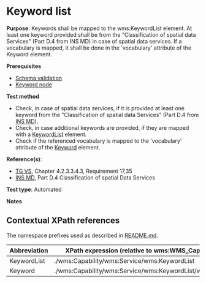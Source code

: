 # Keyword list

**Purpose**: Keywords shall be mapped to the wms:KeywordList element. At least one keyword provided shall be from the "Classification of spatial data Services" (Part D.4 from INS MD) in case of spatial data services. If a vocabulary is mapped, it shall be done in the 'vocabulary' attribute of the Keyword element.

**Prerequisites**

* [Schema validation](./schema-validation.md)
* [Keyword node](./keyword-node.md)

**Test method**

* Check, in case of spatial data services, if it is provided at least one keyword from the "Classification of spatial data Services" (Part D.4 from [INS MD](./README.md#ref_INS_MD)).
* Check, in case additional keywords are provided, if they are mapped with a [KeywordList](#KeywordList) element.
* Check if the referenced vocabulary is mapped to the 'vocabulary' attribute of the [Keyword](#Keyword) element.

**Reference(s)**:
* [TG VS](./README.md#ref_TG_VS), Chapter 4.2.3.3.4.3, Requirement 17,35
* [INS MD](./README.md#ref_INS_MD), Part D.4 Classification of spatial Data Services

**Test type**: Automated

**Notes**

## Contextual XPath references

The namespace prefixes used as described in [README.md](./README.md#namespaces).

Abbreviation                                               |  XPath expression (relative to wms:WMS_Capabilities)
---------------------------------------------------------- | -------------------------------------------------------------------------
KeywordList <a name="KeywordList"></a> | ./wms:Capability/wms:Service/wms:KeywordList
Keyword <a name="Keyword"></a> | ./wms:Capability/wms:Service/wms:KeywordList/wms:Keyword
